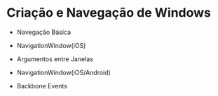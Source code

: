 # Criação e Navegação de Windows

- Navegação Básica

- NavigationWindow(iOS)

- Argumentos entre Janelas

- NavigationWindow(iOS/Android)

- Backbone Events
